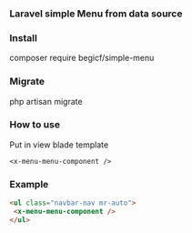  
### Laravel simple Menu from data source

### Install
composer require begicf/simple-menu

### Migrate 
php artisan migrate

### How to use

Put in view blade template 
```
<x-menu-menu-component />
```
### Example  
 ``` html
<ul class="navbar-nav mr-auto">
  <x-menu-menu-component />
</ul>
 ```
 
